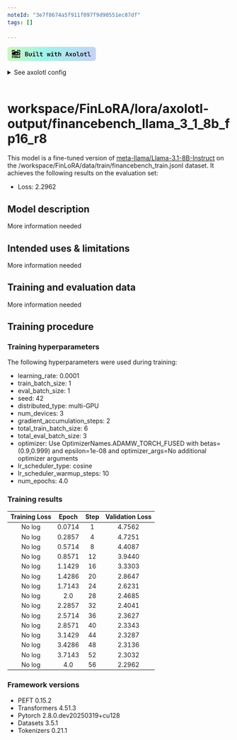 ```yaml
---
noteId: "3e7f8674a5f911f097f9d90551ec87df"
tags: []

---
```



<!-- This model card has been generated automatically according to the information the Trainer had access to. You
should probably proofread and complete it, then remove this comment. -->

[<img src="https://raw.githubusercontent.com/axolotl-ai-cloud/axolotl/main/image/axolotl-badge-web.png" alt="Built with Axolotl" width="200" height="32"/>](https://github.com/axolotl-ai-cloud/axolotl)
<details><summary>See axolotl config</summary>

axolotl version: `0.9.1.post1`
```yaml
base_model: meta-llama/Llama-3.1-8B-Instruct
model_type: LlamaForCausalLM
tokenizer_type: AutoTokenizer
gradient_accumulation_steps: 2
micro_batch_size: 1
num_epochs: 4
learning_rate: 0.0001
optimizer: adamw_torch_fused
lr_scheduler: cosine
load_in_8bit: false
load_in_4bit: false
adapter: lora
lora_r: 8
lora_alpha: 16
lora_dropout: 0.05
lora_target_modules:
- q_proj
- k_proj
- v_proj
datasets:
- path: /workspace/FinLoRA/data/train/financebench_train.jsonl
  type:
    field_instruction: context
    field_output: target
    format: '[INST] {instruction} [/INST]'
    no_input_format: '[INST] {instruction} [/INST]'
val_set_size: 0.02
output_dir: /workspace/FinLoRA/lora/axolotl-output/financebench_llama_3_1_8b_fp16_r8
sequence_len: 4096
gradient_checkpointing: true
logging_steps: 500
warmup_steps: 10
evals_per_epoch: 4
saves_per_epoch: 1
weight_decay: 0.0
special_tokens:
  pad_token: <|end_of_text|>
deepspeed: deepspeed_configs/zero1.json
bf16: auto
tf32: false
chat_template: llama3
wandb_name: financebench_llama_3_1_8b_fp16_r8

```

</details><br>

# workspace/FinLoRA/lora/axolotl-output/financebench_llama_3_1_8b_fp16_r8

This model is a fine-tuned version of [meta-llama/Llama-3.1-8B-Instruct](https://huggingface.co/meta-llama/Llama-3.1-8B-Instruct) on the /workspace/FinLoRA/data/train/financebench_train.jsonl dataset.
It achieves the following results on the evaluation set:
- Loss: 2.2962

## Model description

More information needed

## Intended uses & limitations

More information needed

## Training and evaluation data

More information needed

## Training procedure

### Training hyperparameters

The following hyperparameters were used during training:
- learning_rate: 0.0001
- train_batch_size: 1
- eval_batch_size: 1
- seed: 42
- distributed_type: multi-GPU
- num_devices: 3
- gradient_accumulation_steps: 2
- total_train_batch_size: 6
- total_eval_batch_size: 3
- optimizer: Use OptimizerNames.ADAMW_TORCH_FUSED with betas=(0.9,0.999) and epsilon=1e-08 and optimizer_args=No additional optimizer arguments
- lr_scheduler_type: cosine
- lr_scheduler_warmup_steps: 10
- num_epochs: 4.0

### Training results

| Training Loss | Epoch  | Step | Validation Loss |
|:-------------:|:------:|:----:|:---------------:|
| No log        | 0.0714 | 1    | 4.7562          |
| No log        | 0.2857 | 4    | 4.7251          |
| No log        | 0.5714 | 8    | 4.4087          |
| No log        | 0.8571 | 12   | 3.9440          |
| No log        | 1.1429 | 16   | 3.3303          |
| No log        | 1.4286 | 20   | 2.8647          |
| No log        | 1.7143 | 24   | 2.6231          |
| No log        | 2.0    | 28   | 2.4685          |
| No log        | 2.2857 | 32   | 2.4041          |
| No log        | 2.5714 | 36   | 2.3627          |
| No log        | 2.8571 | 40   | 2.3343          |
| No log        | 3.1429 | 44   | 2.3287          |
| No log        | 3.4286 | 48   | 2.3136          |
| No log        | 3.7143 | 52   | 2.3032          |
| No log        | 4.0    | 56   | 2.2962          |


### Framework versions

- PEFT 0.15.2
- Transformers 4.51.3
- Pytorch 2.8.0.dev20250319+cu128
- Datasets 3.5.1
- Tokenizers 0.21.1